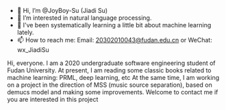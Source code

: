 - 👋 Hi, I’m @JoyBoy-Su (Jiadi Su)
- 👀 I’m interested in natural language processing.
- 🌱 I've been systematically learning a little bit about machine learning lately.
- 📫 How to reach me: Email: 20302010043@fudan.edu.cn or WeChat: wx_JiadiSu

<!---
JoyBoy-Su/JoyBoy-Su is a ✨ special ✨ repository because its `README.md` (this file) appears on your GitHub profile.
You can click the Preview link to take a look at your changes.
--->

Hi, everyone. I am a 2020 undergraduate software engineering student of Fudan University. 
At present, I am reading some classic books related to machine learning: PRML, deep learning, etc
At the same time, I am working on a project in the direction of MSS (music source separation), based on demucs model and making some improvements. Welcome to contact me if you are interested in this project
